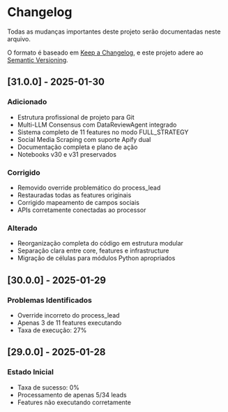 # Changelog

Todas as mudanças importantes deste projeto serão documentadas neste arquivo.

O formato é baseado em [Keep a Changelog](https://keepachangelog.com/pt-BR/1.0.0/),
e este projeto adere ao [Semantic Versioning](https://semver.org/lang/pt-BR/).

## [31.0.0] - 2025-01-30

### Adicionado
- Estrutura profissional de projeto para Git
- Multi-LLM Consensus com DataReviewAgent integrado
- Sistema completo de 11 features no modo FULL_STRATEGY
- Social Media Scraping com suporte Apify dual
- Documentação completa e plano de ação
- Notebooks v30 e v31 preservados

### Corrigido
- Removido override problemático do process_lead
- Restauradas todas as features originais
- Corrigido mapeamento de campos sociais
- APIs corretamente conectadas ao processor

### Alterado
- Reorganização completa do código em estrutura modular
- Separação clara entre core, features e infrastructure
- Migração de células para módulos Python apropriados

## [30.0.0] - 2025-01-29

### Problemas Identificados
- Override incorreto do process_lead
- Apenas 3 de 11 features executando
- Taxa de execução: 27%

## [29.0.0] - 2025-01-28

### Estado Inicial
- Taxa de sucesso: 0%
- Processamento de apenas 5/34 leads
- Features não executando corretamente